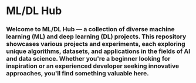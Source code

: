 # ML/DL Hub

### Welcome to ML/DL Hub — a collection of diverse machine learning (ML) and deep learning (DL) projects. This repository showcases various projects and experiments, each exploring unique algorithms, datasets, and applications in the fields of AI and data science. Whether you're a beginner looking for inspiration or an experienced developer seeking innovative approaches, you'll find something valuable here.
